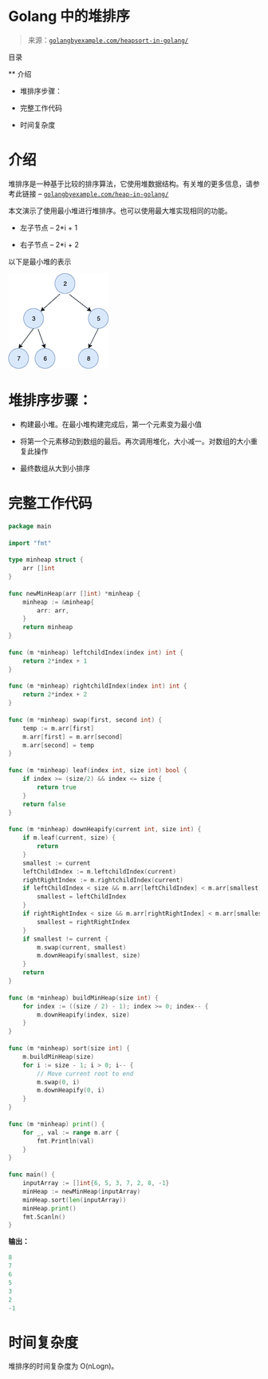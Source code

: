 <!--yml

category: 未分类

date: 2024-10-13 06:06:01

-->

# Golang 中的堆排序

> 来源：[`golangbyexample.com/heapsort-in-golang/`](https://golangbyexample.com/heapsort-in-golang/)

目录

**   介绍

+   堆排序步骤：

+   完整工作代码

+   时间复杂度

# **介绍**

堆排序是一种基于比较的排序算法，它使用堆数据结构。有关堆的更多信息，请参考此链接 – [`golangbyexample.com/heap-in-golang/`](https://golangbyexample.com/heap-in-golang/)

本文演示了使用最小堆进行堆排序。也可以使用最大堆实现相同的功能。

+   左子节点 – 2*i + 1

+   右子节点 – 2*i + 2

以下是最小堆的表示

![](img/693dba4ca31661ce2f15e7001b645441.png)

# **堆排序步骤：**

+   构建最小堆。在最小堆构建完成后，第一个元素变为最小值

+   将第一个元素移动到数组的最后。再次调用堆化，大小减一。对数组的大小重复此操作

+   最终数组从大到小排序

# **完整工作代码**

```go
package main

import "fmt"

type minheap struct {
    arr []int
}

func newMinHeap(arr []int) *minheap {
    minheap := &minheap{
        arr: arr,
    }
    return minheap
}

func (m *minheap) leftchildIndex(index int) int {
    return 2*index + 1
}

func (m *minheap) rightchildIndex(index int) int {
    return 2*index + 2
}

func (m *minheap) swap(first, second int) {
    temp := m.arr[first]
    m.arr[first] = m.arr[second]
    m.arr[second] = temp
}

func (m *minheap) leaf(index int, size int) bool {
    if index >= (size/2) && index <= size {
        return true
    }
    return false
}

func (m *minheap) downHeapify(current int, size int) {
    if m.leaf(current, size) {
        return
    }
    smallest := current
    leftChildIndex := m.leftchildIndex(current)
    rightRightIndex := m.rightchildIndex(current)
    if leftChildIndex < size && m.arr[leftChildIndex] < m.arr[smallest] {
        smallest = leftChildIndex
    }
    if rightRightIndex < size && m.arr[rightRightIndex] < m.arr[smallest] {
        smallest = rightRightIndex
    }
    if smallest != current {
        m.swap(current, smallest)
        m.downHeapify(smallest, size)
    }
    return
}

func (m *minheap) buildMinHeap(size int) {
    for index := ((size / 2) - 1); index >= 0; index-- {
        m.downHeapify(index, size)
    }
}

func (m *minheap) sort(size int) {
    m.buildMinHeap(size)
    for i := size - 1; i > 0; i-- {
        // Move current root to end
        m.swap(0, i)
        m.downHeapify(0, i)
    }
}

func (m *minheap) print() {
    for _, val := range m.arr {
        fmt.Println(val)
    }
}

func main() {
    inputArray := []int{6, 5, 3, 7, 2, 8, -1}
    minHeap := newMinHeap(inputArray)
    minHeap.sort(len(inputArray))
    minHeap.print()
    fmt.Scanln()
}
```

**输出：**

```go
8
7
6
5
3
2
-1
```

# **时间复杂度**

堆排序的时间复杂度为 O(nLogn)。


